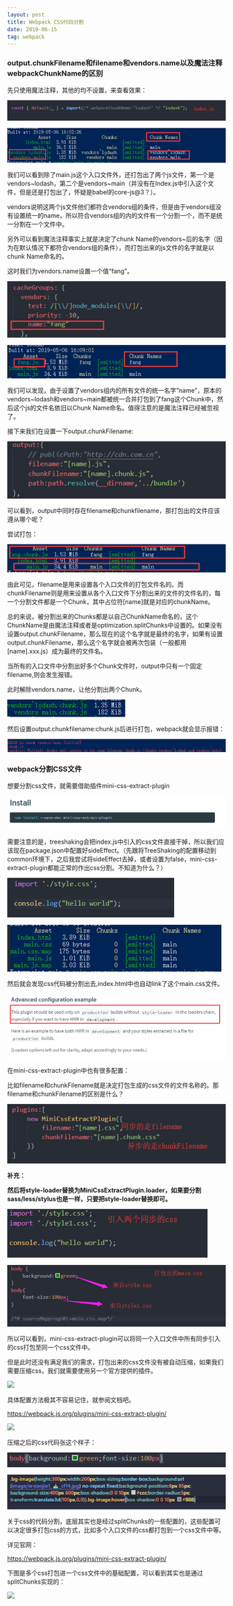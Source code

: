 ```yaml
---
layout: post
title: Webpack CSS代码分割
date: 2019-06-15 
tag: webpack
---
```


### output.chunkFilename和filename和vendors.name以及魔法注释webpackChunkName的区别

先只使用魔法注释，其他的均不设置，来查看效果：

![](/images/posts/2019-08-19-webpack-CSS-code-splitting/2b149b85c4686d2463161624c874e3ad.png)

![](/images/posts/2019-08-19-webpack-CSS-code-splitting/2b6866586114423c4be0283d8c5bfe9f.png)

我们可以看到除了main.js这个入口文件外，还打包出了两个js文件，第一个是vendors\~lodash，第二个是vendors\~main（并没有在Index.js中引入这个文件，但是还是打包出了，怀疑是babel的core-js\@3？）。

vendors说明这两个js文件他们都符合vendors组的条件，但是由于vendors组没有设置统一的name，所以符合vendors组的内的文件有一个分割一个，而不是统一分割在一个文件中。

另外可以看到魔法注释事实上就是决定了chunk
Name的vendors\~后的名字（因为在默认情况下都符合vendors组的条件），而打包出来的js文件的名字就是以chunk
Name命名的。

这时我们为vendors.name设置一个值“fang”。

![](/images/posts/2019-08-19-webpack-CSS-code-splitting/13e0e59256589f01c01b373e6857e550.png)

![](/images/posts/2019-08-19-webpack-CSS-code-splitting/2e4517ddb3356ff4594a6e32ea8d493d.png)

我们可以发现，由于设置了vendors组内的所有文件的统一名字”name”，原本的vendors\~lodash和vendors\~main都被统一合并打包到了fang这个Chunk中，然后这个js的文件名依旧以Chunk
Name命名。值得注意的是魔法注释已经被忽视了。

接下来我们在设置一下output.chunkFilename:

![](/images/posts/2019-08-19-webpack-CSS-code-splitting/7a3b6a419a0dcc45e55d0ec6ddfb664b.png)

可以看到，output中同时存在filename和chunkfilename，那打包出的文件应该遵从哪个呢？

尝试打包：

![](/images/posts/2019-08-19-webpack-CSS-code-splitting/c1c435ea8abbce1c744153bbdc32c9e2.png)

由此可见，filename是用来设置各个入口文件的打包文件名的。而chunkFilename则是用来设置从各个入口文件下分割出来的文件的文件名的，每一个分割文件都是一个Chunk，其中占位符[name]就是对应的chunkName。

总的来说，被分割出来的Chunks都是以自己ChunkName命名的，这个ChunkName是由魔法注释或者是optimization.splitChunks中设置的。如果没有设置output.chunkFilename，那么现在的这个名字就是最终的名字，如果有设置output.chunkFilename，那么这个名字就会被再次包装（一般都用[name].xxx.js）成为最终的文件名。

当所有的入口文件中分割出好多个Chunk文件时，output中只有一个固定filename,则会发生报错。

此时解除vendors.name，让他分割出两个Chunk。

![](/images/posts/2019-08-19-webpack-CSS-code-splitting/e85105dd031f0690b2515b9746299365.png)

然后设置output.chunkfilename:chunk.js后进行打包，webpack就会显示报错：

![](/images/posts/2019-08-19-webpack-CSS-code-splitting/db0ce921a9f9e0f504952909297845bd.png)

### webpack分割CSS文件

想要分割css文件，就需要借助插件mini-css-extract-plugin

![](/images/posts/2019-08-19-webpack-CSS-code-splitting/8a345f909886938aea5d0bf7100e3f5f.png)

需要注意的是，treeshaking会把index.js中引入的css文件直接干掉，所以我们应该现在package.json中配置好sideEffect。（先跟将TreeShaking的配置移动到common环境下，之后我尝试将sideEffect去掉，或者设置为false，mini-css-extract-plugin都能正常的作出css分割。不知道为什么？）

![](/images/posts/2019-08-19-webpack-CSS-code-splitting/8f8fe22d589db93b3191a2c6bd857587.png)

![](/images/posts/2019-08-19-webpack-CSS-code-splitting/c39896577eb532ba9be7b777073bd232.png)

然后就会发现css代码被分割出去,index.html中也自动link了这个main.css文件。

![](/images/posts/2019-08-19-webpack-CSS-code-splitting/dda8e5e3e31538ed87d08a71cc7f6185.png)

在mini-css-extract-plugin中也有很多配置：

比如filename和chunkFilename就是决定打包生成的css文件的文件名称的。那filename和chunkFilename的区别是什么？

![](/images/posts/2019-08-19-webpack-CSS-code-splitting/c73970a6133e6939d6216070e624beb9.png)

**补充：**

**然后将style-loader替换为MiniCssExtractPlugin.loader，如果要分割sass/less/stylus也是一样，只要把style-loader替换即可。**

![](/images/posts/2019-08-19-webpack-CSS-code-splitting/ccc60b46a9849810ffe8a3b7484bfe20.png)

![](/images/posts/2019-08-19-webpack-CSS-code-splitting/6103a7d8d7e0cbefae742ad567a71170.png)

所以可以看到，mini-css-extract-plugin可以将同一个入口文件中所有同步引入的css打包至同一个css文件中。

但是此时还没有满足我们的需求，打包出来的css文件没有被自动压缩，如果我们需要压缩css，我们就需要使用另一个官方提供的插件。

![](/images/posts/2019-08-19-webpack-CSS-code-splitting/da678b0770331f5940079c77db0f20b4.png)

具体配置方法极其不容易记住，就参阅文档吧。

<https://webpack.js.org/plugins/mini-css-extract-plugin/>

![](/images/posts/2019-08-19-webpack-CSS-code-splitting/9c774eb46976d0f51ad15e63c2ab7751.png)

压缩之后的css代码张这个样子：

![](/images/posts/2019-08-19-webpack-CSS-code-splitting/4825320d0fb0bb58315e728fcb630f05.png)

![](/images/posts/2019-08-19-webpack-CSS-code-splitting/de8cc36666db9aa81a64786602de0c77.png)

关于css的代码分割，底层其实也是经过splitChunks的一些配置的，这些配置可以决定很多打包css的方式，比如多个入口文件的css都打包到一个css文件中等。

详见官网：

<https://webpack.js.org/plugins/mini-css-extract-plugin/>

下图是多个css打包进一个css文件中的基础配置，可以看到其实也是通过splitChunks实现的：

![](me/images/posts/2019-08-19-webpack-CSS-code-splittingdia/5a76a8b21df0f7df159b80b8e9864c81.png)
